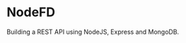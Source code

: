 # NodeFD

<!-- - Implemented password hashing with Argon and added extra security by concatenating user passwords with randomly generated salts before hashing along with  similar logic to verify user-inputted passwords during login requests against the encrypted stored versions. -->


Building a REST API using NodeJS, Express and MongoDB.
